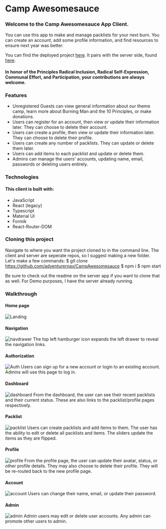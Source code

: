 # **Camp Awesomesauce**

### Welcome to the Camp Awesomesauce App Client. 
You can use this app to make and manage packlists for your next burn. You can create an account, add some profile information, and find resources to ensure next year was better. 

You can find the deployed project [here](https://campawesomesauce.herokuapp.com/).
It pairs with the server side, found [here](https://github.com/adventurernav/CampAwesomesauce).

####  In honor of the Principles Radical Inclusion, Radical Self-Expression, Communal Effort, and Participation, your contributions are always welcome.

### Features
- Unregistered Guests can view general information about our theme camp, learn more about Burning Man and the 10 Principles, or make donations. 
- Users can register for an account, then view or update their information later. They can choose to delete their account. 
- Users can create a profile, then view or update their information later. They can choose to delete their profile. 
- Users can create any number of packlists. They can update or delete them later. 
- Users can add items to each packlist and update or delete them.
- Admins can manage the users' accounts, updating name, email, passwords or deleting users entirely.

### Technologies
#### This client is built with: 
- JavaScript
- React (legacy)
- Typescript
- Material UI
- Formik
- React-Router-DOM


### Cloning this project
Navigate to where you want the project cloned to in the command line. The client and server are seperate repos, so I suggest making a new folder. Let's make a few commands:
$ git clone https://github.com/adventurernav/CampAwesomesauce
$ npm i
$ npm start

Be sure to check out the readme on the server app if you want to clone that as well. 
For Demo purposes, I have the server already running. 

### Walkthrough
#### Home page
![Landing](./src/assets/README/landing.jpg)

#### Navigation
![navdrawer](./src/assets/README/navdrawer.jpg)
The top left hamburger icon expands the left drawer to reveal the navigation links. 

#### Authorization
![Auth](./src/assets/README/auth.jpg)
Users can sign up for a new account or login to an existing account. Admins will use this page to log in. 

#### Dashboard
![dashboard](./src/assets/README/dashboard.jpg)
From the dashboard, the user can see their recent packlists and their current status. These are also links to the packlist/profile pages respectively. 

#### Packlist 
![packlist](./src/assets/README/packlist.jpg)
Users can create packlists and add items to them. The user has the ability to edit or delete all packlists and items. The sliders update the items as they are flipped. 


#### Profile
![profile](./src/assets/README/profile.jpg)
From the profile page, the user can update their avatar, status, or other profile details. They may also choose to delete their profile. They will be re-routed back to the new profile page.

#### Account
![account](./src/assets/README/account.jpg)
Users can change their name, email, or update their password. 

#### Admin
![admin](./src/assets/README/admin.jpg)
Admin users may edit or delete user accounts. Any admin can promote other users to admin. 
